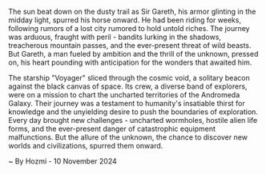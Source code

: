 
The sun beat down on the dusty trail as Sir Gareth, his armor glinting in the midday light, spurred his horse onward. He had been riding for weeks, following rumors of a lost city rumored to hold untold riches. The journey was arduous, fraught with peril - bandits lurking in the shadows, treacherous mountain passes, and the ever-present threat of wild beasts. But Gareth, a man fueled by ambition and the thrill of the unknown, pressed on, his heart pounding with anticipation for the wonders that awaited him.

The starship "Voyager" sliced through the cosmic void, a solitary beacon against the black canvas of space. Its crew, a diverse band of explorers, were on a mission to chart the uncharted territories of the Andromeda Galaxy. Their journey was a testament to humanity's insatiable thirst for knowledge and the unyielding desire to push the boundaries of exploration. Every day brought new challenges - uncharted wormholes, hostile alien life forms, and the ever-present danger of catastrophic equipment malfunctions. But the allure of the unknown, the chance to discover new worlds and civilizations, spurred them onward.  

~ By Hozmi - 10 November 2024
